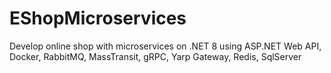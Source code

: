 # EShopMicroservices
Develop online shop with microservices on .NET 8 using ASP.NET Web API, Docker, RabbitMQ, MassTransit, gRPC, Yarp Gateway, Redis, SqlServer

